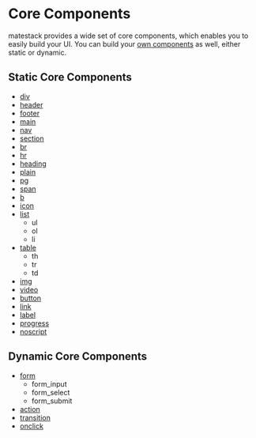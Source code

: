 # Core Components

matestack provides a wide set of core components, which enables you to easily build your UI.
You can build your [own components](/docs/extend/custom_components.md) as well, either static or dynamic.

## Static Core Components

- [div](/docs/components/div.md)
- [header](/docs/components/header.md)
- [footer](/docs/components/footer.md)
- [main](/docs/components/main.md)
- [nav](/docs/components/nav,md)
- [section](/docs/components/section.md)
- [br](/docs/components/br.md)
- [hr](/docs/components/hr.md)
- [heading](/docs/components/heading.md)
- [plain](/docs/components/plain.md)
- [pg](/docs/components/pg.md)
- [span](/docs/components/span.md)
- [b](/docs/components/b.md)
- [icon](/docs/components/icon.md)
- [list](/docs/components/list.md)
  - ul
  - ol
  - li
- [table](/docs/components/table.md)
  - th
  - tr
  - td
- [img](/docs/components/img.md)
- [video](/docs/components/video.md)
- [button](/docs/components/button.md)
- [link](/docs/components/link.md)
- [label](/docs/components/label.md)
- [progress](/docs/components/progress.md)
- [noscript](/docs/components/noscript.md)

## Dynamic Core Components

- [form](/docs/components/form.md)
  - form_input
  - form_select
  - form_submit
- [action](/docs/components/action.md)
- [transition](/docs/components/transition.md)
- [onclick](/docs/components/onclick.md)

